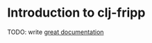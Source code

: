 # Introduction to clj-fripp

TODO: write [great documentation](http://jacobian.org/writing/great-documentation/what-to-write/)

